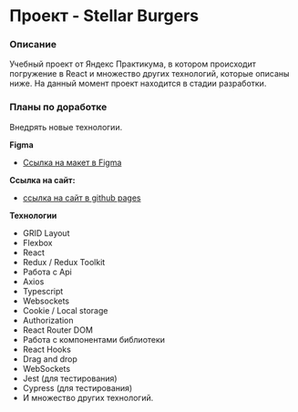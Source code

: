 # Проект - Stellar Burgers

### Описание

Учебный проект от Яндекс Практикума, в котором происходит погружение в React и множество других технологий, которые описаны ниже.
На данный момент проект находится в стадии разработки.

### Планы по доработке

Внедрять новые технологии.

**Figma**

* [Ссылка на макет в Figma](https://www.figma.com/file/tLatiSwpQmOsE3nSReMmqN/React_Bootcamp_Проектные-задачи_external_link?node-id=0-1&t=ds8jtl3jGKu2wa5S-0)

**Ссылка на сайт:**

* [ссылка на сайт в github pages](https://sxkzxqw.github.io/stellar-burgers/)

**Технологии**

* GRID Layout
* Flexbox
* React
* Redux / Redux Toolkit
* Работа с Api
* Axios
* Typescript
* Websockets
* Cookie / Local storage
* Authorization
* React Router DOM
* Работа с компонентами библиотеки
* React Hooks
* Drag and drop
* WebSockets
* Jest (для тестирования)
* Cypress (для тестирования)
* И множество других технологий.